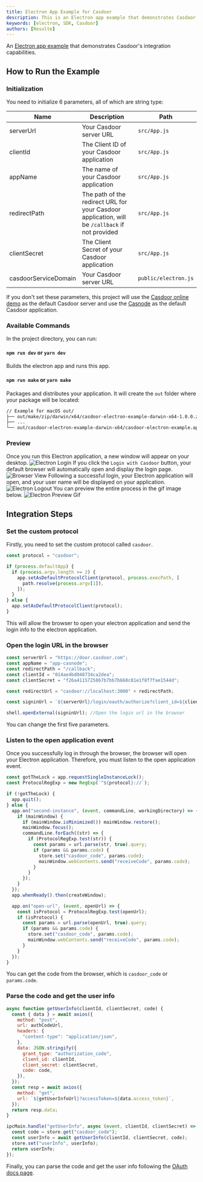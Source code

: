 ```yaml
---
title: Electron App Example for Casdoor
description: This is an Electron app example that demonstrates Casdoor's integration capabilities.
keywords: [electron, SDK, Casdoor]
authors: [Resulte]
---
```


An [Electron app example](https://github.com/casdoor/casdoor-electron-example) that demonstrates Casdoor's integration capabilities.

## How to Run the Example

### Initialization

You need to initialize 6 parameters, all of which are string type:

| Name                 | Description                                                                                      | Path                   |
| -------------------- | ------------------------------------------------------------------------------------------------ | ---------------------- |
| serverUrl            | Your Casdoor server URL                                                                          | `src/App.js`         |
| clientId             | The Client ID of your Casdoor application                                                        | `src/App.js`         |
| appName              | The name of your Casdoor application                                                             | `src/App.js`         |
| redirectPath         | The path of the redirect URL for your Casdoor application, will be `/callback` if not provided | `src/App.js`         |
| clientSecret         | The Client Secret of your Casdoor application                                                   | `src/App.js`         |
| casdoorServiceDomain | Your Casdoor server URL                                                                          | `public/electron.js` |

If you don't set these parameters, this project will use the [Casdoor online demo](https://door.casdoor.com/) as the default Casdoor server and use the [Casnode](https://door.casdoor.com/applications/app-casnode) as the default Casdoor application.

### Available Commands

In the project directory, you can run:

#### `npm run dev` or `yarn dev`

Builds the electron app and runs this app.

#### `npm run make` or `yarn make`

Packages and distributes your application. It will create the `out` folder where your package will be located:

```bash
// Example for macOS out/  
├── out/make/zip/darwin/x64/casdoor-electron-example-darwin-x64-1.0.0.zip  
├── ...  
└── out/casdoor-electron-example-darwin-x64/casdoor-electron-example.app/Contents/MacOS/casdoor-electron-example
```

### Preview

Once you run this Electron application, a new window will appear on your desktop.
![Electron Login](/img/how-to-connect/desktop-sdks/electron-app/login.png)
If you click the `Login with Casdoor` button, your default browser will automatically open and display the login page.
![Browser View](/img/how-to-connect/desktop-sdks/electron-app/browser.png)
Following a successful login, your Electron application will open, and your user name will be displayed on your application.
![Electron Logout](/img/how-to-connect/desktop-sdks/electron-app/logout.png)
You can preview the entire process in the gif image below.
![Electron Preview Gif](/img/how-to-connect/desktop-sdks/electron-app/preview.gif)

## Integration Steps

### Set the custom protocol

Firstly, you need to set the custom protocol called `casdoor`.

```javascript
const protocol = "casdoor";

if (process.defaultApp) {
  if (process.argv.length >= 2) {
    app.setAsDefaultProtocolClient(protocol, process.execPath, [
      path.resolve(process.argv[1]),
    ]);
  }
} else {
  app.setAsDefaultProtocolClient(protocol);
}
```

This will allow the browser to open your electron application and send the login info to the electron application.

### Open the login URL in the browser

```javascript
const serverUrl = "https://door.casdoor.com";
const appName = "app-casnode";
const redirectPath = "/callback";
const clientId = "014ae4bd048734ca2dea";
const clientSecret = "f26a4115725867b7bb7b668c81e1f8f7fae1544d";

const redirectUrl = "casdoor://localhost:3000" + redirectPath;

const signinUrl = `${serverUrl}/login/oauth/authorize?client_id=${clientId}&response_type=code&redirect_uri=${encodeURIComponent(redirectUrl)}&scope=profile&state=${appName}&noRedirect=true`;

shell.openExternal(signinUrl); //Open the login url in the browser
```

You can change the first five parameters.

### Listen to the open application event

Once you successfully log in through the browser, the browser will open your Electron application. Therefore, you must listen to the open application event.

```javascript
const gotTheLock = app.requestSingleInstanceLock();
const ProtocolRegExp = new RegExp(`^${protocol}://`);

if (!gotTheLock) {
  app.quit();
} else {
  app.on("second-instance", (event, commandLine, workingDirectory) => {
    if (mainWindow) {
      if (mainWindow.isMinimized()) mainWindow.restore();
      mainWindow.focus();
      commandLine.forEach((str) => {
        if (ProtocolRegExp.test(str)) {
          const params = url.parse(str, true).query;
          if (params && params.code) {
            store.set("casdoor_code", params.code);
            mainWindow.webContents.send("receiveCode", params.code);
          }
        }
      });
    }
  });
  app.whenReady().then(createWindow);

  app.on("open-url", (event, openUrl) => {
    const isProtocol = ProtocolRegExp.test(openUrl);
    if (isProtocol) {
      const params = url.parse(openUrl, true).query;
      if (params && params.code) {
        store.set("casdoor_code", params.code);
        mainWindow.webContents.send("receiveCode", params.code);
      }
    }
  });
}
```

You can get the code from the browser, which is `casdoor_code` or `params.code`.

### Parse the code and get the user info

```javascript
async function getUserInfo(clientId, clientSecret, code) {
  const { data } = await axios({
    method: "post",
    url: authCodeUrl,
    headers: {
      "content-type": "application/json",
    },
    data: JSON.stringify({
      grant_type: "authorization_code",
      client_id: clientId,
      client_secret: clientSecret,
      code: code,
    }),
  });
  const resp = await axios({
    method: "get",
    url: `${getUserInfoUrl}?accessToken=${data.access_token}`,
  });
  return resp.data;
}

ipcMain.handle("getUserInfo", async (event, clientId, clientSecret) => {
  const code = store.get("casdoor_code");
  const userInfo = await getUserInfo(clientId, clientSecret, code);
  store.set("userInfo", userInfo);
  return userInfo;
});
```

Finally, you can parse the code and get the user info following the [OAuth docs page](/docs/how-to-connect/oauth).
